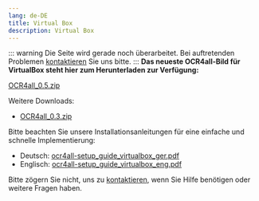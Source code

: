 ```yaml
---
lang: de-DE
title: Virtual Box
description: Virtual Box
---
```

::: warning 
Die Seite wird gerade noch überarbeitet.
Bei auftretenden Problemen [kontaktieren](mailto:florian.langhanki@uni-wuerzburg.de) Sie uns bitte.
:::
**Das neueste OCR4all-Bild für VirtualBox steht hier zum Herunterladen zur Verfügung:**

[OCR4all_0.5.zip](http://www.kallimachos.uni-wuerzburg.de/ocr4all-download/download.php?file=OCR4all_0.5.zip)


Weitere Downloads: 
- [OCR4all_0.3.zip](http://www.kallimachos.uni-wuerzburg.de/ocr4all-download/download.php?file=OCR4all_0.3.zip)

Bitte beachten Sie unsere Installationsanleitungen für eine einfache
und schnelle Implementierung:
- Deutsch: [ocr4all-setup_guide_virtualbox_ger.pdf](http://github.com/OCR4all/getting_started/blob/master/ocr4all-setup_guide_virtualbox_ger.pdf)
- Englisch: [ocr4all-setup_guide_virtualbox_eng.pdf](http://github.com/OCR4all/getting_started/blob/master/ocr4all-setup_guide_virtualbox_eng.pdf)

Bitte zögern Sie nicht, uns zu [kontaktieren](mailto:ocr4all@uni-wuerzburg.de?subject=ocr4all%20Kontakt),
wenn Sie Hilfe benötigen oder weitere Fragen haben.
